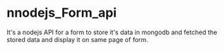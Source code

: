 # nnodejs_Form_api

It's a nodejs API for a form to store it's data in mongodb and fetched the stored data and display it on same page of form.
